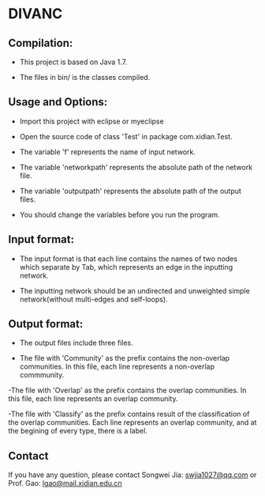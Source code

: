 # DIVANC

Compilation:
-----------

- This project is based on Java 1.7.

- The files in bin/ is the classes compiled.



Usage and Options:
-------------------------

- Import this project with eclipse or myeclipse

- Open the source code of class 'Test' in package com.xidian.Test.

- The variable 'f' represents the name of input network.

- The variable 'networkpath' represents the absolute path of the network file.

- The variable 'outputpath' represents the absolute path of the output files.

- You should change the variables before you run the program.

Input format:
------------

- The input format is that each line contains the names of two nodes which separate by Tab, which represents an edge in the inputting network.

- The inputting network should be an undirected and unweighted simple network(without multi-edges and self-loops).

Output format:
-------------

- The output files include three files.

- The file with 'Community' as the prefix contains the non-overlap communities. In this file, each line represents a non-overlap commmunity.

-The file with 'Overlap' as the prefix contains the overlap communities. In this file, each line represents an overlap community.

-The file with 'Classify' as the prefix contains result of the classification of the overlap communities. Each line represents an overlap community, and at the begining of every type, there is a label.

Contact
-------

If you have any question, please contact Songwei Jia: swjia1027@qq.com or Prof. Gao: lgao@mail.xidian.edu.cn
